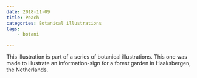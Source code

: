 ```yaml
---
date: 2018-11-09
title: Peach
categories: Botanical illustrations
tags:
    - botani

---
```

This illustration is part of a series of botanical illustrations. This one was made to illustrate an information-sign for a forest garden in Haaksbergen, the Netherlands.